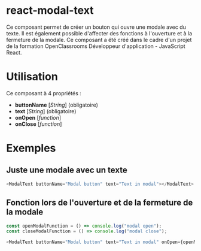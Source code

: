 # react-modal-text
Ce composant permet de créer un bouton qui ouvre une modale avec du texte. Il est également possible d'affecter des fonctions à l'ouverture et à la fermeture de la modale. Ce composant a été créé dans le cadre d'un projet de la formation OpenClassrooms Développeur d'application - JavaScript React.

# Utilisation
Ce composant à 4 propriétés :
- **buttonName** [_String_] (obligatoire) 
- **text** [_String_] (obligatoire)
- **onOpen** [_function_]
- **onClose** [_function_]

# Exemples
## Juste une modale avec un texte
``` javascript
<ModalText buttonName="Modal button" text="Text in modal"></ModalText>
```
## Fonction lors de l'ouverture et de la fermeture de la modale
``` javascript
const openModalFunction = () => console.log("modal open");
const closeModalFunction = () => console.log("modal close");
```
``` javascript
<ModalText buttonName="Modal button" text="Text in modal" onOpen={openModalFunction} onClose={closeModalFunction}></ModalText>
```